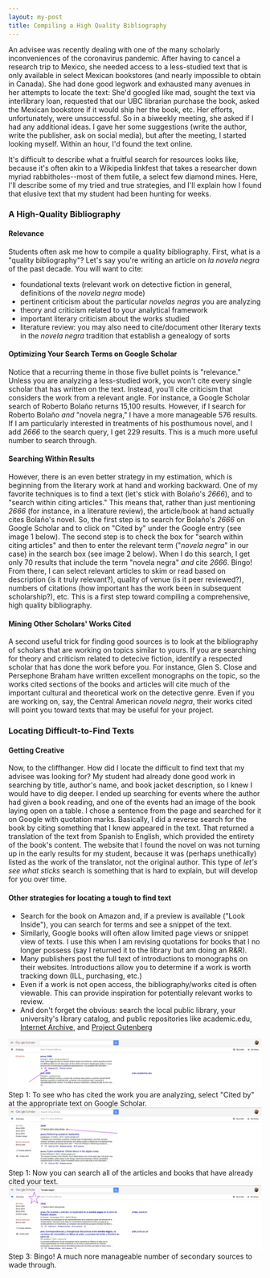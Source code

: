 ```yaml
---
layout: my-post
title: Compiling a High Quality Bibliography
---
```



An advisee was recently dealing with one of the many scholarly inconveniences of the coronavirus pandemic. After having to cancel a research trip to Mexico, she needed access to a less-studied text that is only available in select Mexican bookstores (and nearly impossible to obtain in Canada). She had done good legwork and exhausted many avenues in her attempts to locate the text: She'd googled like mad, sought the text via interlibrary loan, requested that our UBC librarian purchase the book, asked the Mexican bookstore if it would ship her the book, etc. Her efforts, unfortunately, were unsuccessful. So in a biweekly meeting, she asked if I had any additional ideas. I gave her some suggestions (write the author, write the publisher, ask on social media), but after the meeting, I started looking myself. Within an hour, I'd found the text online.

It's difficult to describe what a fruitful search for resources looks like, because it's often akin to a Wikipedia linkfest that takes a researcher down myriad rabbitholes--most of them futile, a select few diamond mines. Here, I'll describe some of my tried and true strategies, and I'll explain how I found that elusive text that my student had been hunting for weeks.

### A High-Quality Bibliography
#### Relevance
Students often ask me how to compile a quality bibliography. First, what is a "quality bibliography"? Let's say you're writing an article on _la novela negra_ of the past decade. You will want to cite: 
* foundational texts (relevant work on detective fiction in general, definitions of the _novela negra_ mode)
* pertinent criticism about the particular _novelas negras_ you are analyzing
* theory and criticism related to your analytical framework
* important literary criticism about the works studied
* literature review: you may also need to cite/document other literary texts in the _novela negra_ tradition that establish a genealogy of sorts

#### Optimizing Your Search Terms on Google Scholar
Notice that a recurring theme in those five bullet points is "relevance." Unless you are analyzing a less-studied work, you won't cite every single scholar that has written on the text. Instead, you'll cite criticism that considers the work from a relevant angle. For instance, a Google Scholar search of Roberto Bolaño returns 15,100 results. However, if I search for Roberto Bolaño _and_ "novela negra," I have a more manageable 576 results. If I am particularly interested in treatments of his posthumous novel, and I add _2666_ to the search query, I get 229 results. This is a much more useful number to search through.

#### Searching Within Results
However, there is an even better strategy in my estimation, which is beginning from the literary work at hand and working backward. One of my favorite techniques is to find a text (let's stick with Bolaño's _2666_), and to "search within citing articles." This means that, rather than just mentioning _2666_ (for instance, in a literature review), the article/book at hand actually cites Bolaño's novel. So, the first step is to search for Bolaño's _2666_ on Google Scholar and to click on "Cited by" under the Google entry (see image 1 below). The second step is to check the box for "search within citing articles" and then to enter the relevant term ("_novela negra_" in our case) in the search box (see image 2 below). When I do this search, I get only 70 results that include the term "novela negra" _and_ cite _2666_. Bingo! From there, I can select relevant articles to skim or read based on description (is it truly relevant?), quality of venue (is it peer reviewed?), numbers of citations (how important has the work been in subsequent scholarship?), etc. This is a first step toward compiling a comprehensive, high quality bibliography.

#### Mining Other Scholars' Works Cited
A second useful trick for finding good sources is to look at the bibliography of scholars that are working on topics similar to yours. If you are searching for theory and criticism related to detecive fiction, identify a respected scholar that has done the work before you. For instance, Glen S. Close and Persephone Braham have written excellent monographs on the topic, so the works cited sections of the books and articles will cite much of the important cultural and theoretical work on the detective genre. Even if you are working on, say, the Central American _novela negra_, their works cited will point you toward texts that may be useful for your project.

### Locating Difficult-to-Find Texts
#### Getting Creative
Now, to the cliffhanger. How did I locate the difficult to find text that my advisee was looking for? My student had already done good work in searching by title, author's name, and book jacket description, so I knew I would have to dig deeper. I ended up searching for events where the author had given a book reading, and one of the events had an image of the book laying open on a table. I chose a sentence from the page and searched for it on Google with quotation marks. Basically, I did a reverse search for the book by citing something that I knew appeared in the text. That returned a translation of the text from Spanish to English, which provided the entirety of the book's content. The website that I found the novel on was not turning up in the early results for my student, because it was (perhaps unethically) listed as the work of the translator, not the original author. This type of _let's see what sticks_ search is something that is hard to explain, but will develop for you over time.

#### Other strategies for locating a tough to find text
* Search for the book on Amazon and, if a preview is available ("Look Inside"), you can search for terms and see a snippet of the text.
* Similarly, Google books will often allow limited page views or snippet view of texts. I use this when I am revising quotations for books that I no longer possess (say I returned it to the library but am doing an R&R).
* Many publishers post the full text of introductions to monographs on their websites. Introductions allow you to determine if a work is worth tracking down (ILL, purchasing, etc.)
* Even if a work is not open access, the bibliography/works cited is often viewable. This can provide inspiration for potentially relevant works to review.
* And don't forget the obvious: search the local public library, your university's library catalog, and public repositories like academic.edu, [Internet Archive](https://archive.org), and [Project Gutenberg](http://www.gutenberg.org)

![](/assets/images/GoogleScholar_CitedBy.jpg)
Step 1: To see who has cited the work you are analyzing, select "Cited by" at the appropriate text on Google Scholar. 
![](/assets/images/GoogleScholar_SearchWithin.jpg)
Step 1: Now you can search all of the articles and books that have already cited your text.
![](/assets/images/Bingo.jpg)
Step 3: Bingo! A much nore manageable number of secondary sources to wade through.
